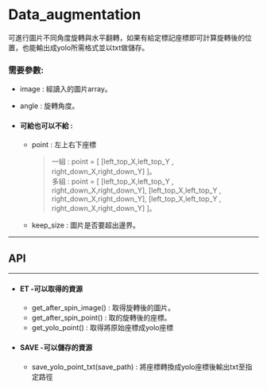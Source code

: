 # Data_augmentation
可進行圖片不同角度旋轉與水平翻轉，如果有給定標記座標即可計算旋轉後的位置，也能輸出成yolo所需格式並以txt做儲存。

<h3>需要參數:</h3>

 - image : 經讀入的圖片array。
 - angle : 旋轉角度。


 - <h4>可給也可以不給 : </h4>

   - point : 左上右下座標
      >一組 : point = [ [left_top_X,left_top_Y , right_down_X,right_down_Y] ]。
      <br>多組 : point = [ [left_top_X,left_top_Y , right_down_X,right_down_Y],
                      [left_top_X,left_top_Y , right_down_X,right_down_Y],
                      [left_top_X,left_top_Y , right_down_X,right_down_Y] ]。
   - keep_size : 圖片是否要超出邊界。

---

<h2>API</h2>

---
- <h4>ET -可以取得的資源</h4>

  - get_after_spin_image() : 取得旋轉後的圖片。
  - get_after_spin_point() : 取的旋轉後的座標。
  - get_yolo_point() : 取得將原始座標成yolo座標
  
- <h4>SAVE -可以儲存的資源</h4>

  - save_yolo_point_txt(save_path) : 將座標轉換成yolo座標後輸出txt至指定路徑
